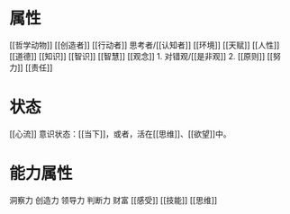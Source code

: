 # 属性
[[哲学动物]] 
[[创造者]] 
[[行动者]] 
思考者/[[认知者]]
[[环境]] 
[[天赋]] 
[[人性]] 
[[道德]] 
[[知识]] 
[[智识]] 
[[智慧]] 
[[观念]] 
	1. 对错观/[[是非观]]
	2. [[原则]] 
[[努力]] 
[[责任]] 
# 状态
[[心流]] 
意识状态：[[当下]]，或者，活在[[思维]]、[[欲望]]中。
#  能力属性
洞察力
创造力
领导力
判断力
财富
[[感受]] 
[[技能]] 
[[思维]] 
